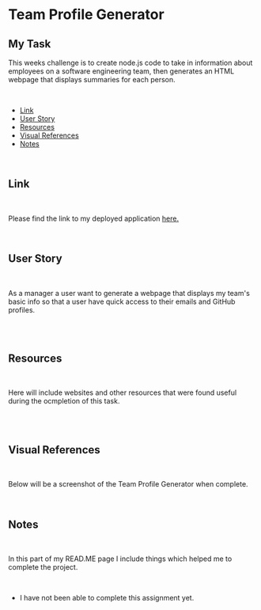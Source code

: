 # <h1>Team Profile Generator  <br/>
 <h2>My Task</h2> 
   <p>This weeks challenge is to create node.js code to take in information about employees on a software engineering team, then generates an HTML webpage that displays summaries for each person.</p>
  
 <br/>
  <ul>
    <li><a href="https://github.com/tyrkgithub/team-profile-generator/blob/main/README.md#link">Link</a></li>
    <li><a href="https://github.com/tyrkgithub/team-profile-generator/blob/main/README.md#acceptance-criteria">User Story</a></li>
    <li><a href="https://github.com/tyrkgithub/team-profile-generator/blob/main/README.md#resources">Resources</a></li>
    <li><a href="https://github.com/tyrkgithub/team-profile-generator/blob/main/README.md#visual-references">Visual References</a></li>
    <li><a href="https://github.com/tyrkgithub/team-profile-generator/blob/main/README.md#notes">Notes</a></li>
  
  </ul>
  <br/>
  
 <h2>Link</h2>
  
  <br/>
  
  <p> Please find the link to my deployed application <a href="https://tyrkgithub.github.io/team-profile-generator/">here.</a> </p>
  
  <br/>
  
 <h2>User Story</h2>
  
  <br/>
  
  <p>As a manager a user want to generate a webpage that displays my team's basic info so that a user have quick access to their emails and GitHub profiles.
<br/>
  </p>
  
  <br/>

  
  <br/>

<h2>Resources</h2>

  <br/>
 
  Here will include websites and other resources that were found useful during the ocmpletion of this task.<br/>
 <br/>
  
  <br/>

 <h2>Visual References</h2>
 
  <br/>

  <p>Below will be a screenshot of the Team Profile Generator when complete.</p> 

  


  <br/>
   
 <h2>Notes</h2>
 

  <br/>
  
  <p>In this part of my READ.ME page I include things which helped me to complete the project.</p>
  
  <br/>
  
  <ul>
   <li>I have not been able to complete this assignment yet.
 

   

